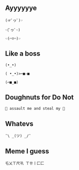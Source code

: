 
## Ayyyyyye
```
(☞ﾟヮﾟ)☞

☜(ﾟヮﾟ☜) 

☜(⌒▽⌒)☞ 
```

## Like a boss
```
(•_•)

( •_•)>⌐■-■

(⌐■_■)
```
## Doughnuts for Do Not
```
🍩 assault me and steal my 🍩
```
## Whatevs
```
¯\ _(ツ) _/¯
```
## Meme I guess
```
乇乂ㄒ尺卂 ㄒ卄丨匚匚
```


